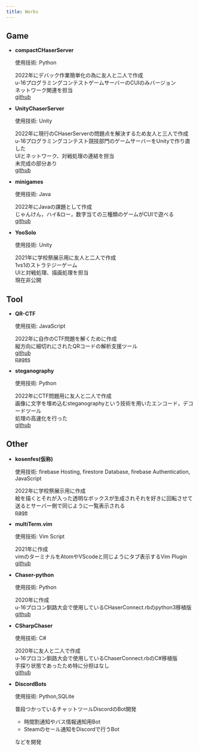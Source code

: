 ```yaml
---
title: Works
---
```


## Game

- **compactCHaserServer**  

  使用技術: Python  

  2022年にデバック作業簡単化の為に友人と二人で作成  
  u-16プログラミングコンテストゲームサーバーのCUIのみバージョン  
  ネットワーク関連を担当  
  [github](https://github.com/yugu0202/compactCHaserServer)  


- **UnityChaserServer**  

  使用技術: Unity  

  2022年に現行のCHaserServerの問題点を解決するため友人と三人で作成  
  u-16プログラミングコンテスト競技部門のゲームサーバーをUnityで作り直した  
  UIとネットワーク、対戦処理の連結を担当  
  未完成の部分あり  
  [github](https://github.com/KPC-U16/UnityChaserServer)

- **minigames**  

  使用技術: Java  

  2022年にJavaの課題として作成  
  じゃんけん，ハイ&ロー，数字当ての三種類のゲームがCUIで遊べる  
  [github](https://github.com/yugu0202/minigames)  

- **YooSolo**  

  使用技術: Unity  

  2021年に学校祭展示用に友人と二人で作成  
  1vs1のストラテジーゲーム  
  UIと対戦処理、描画処理を担当  
  現在非公開  

## Tool

- **QR-CTF**  

  使用技術: JavaScript  

  2022年に自作のCTF問題を解くために作成  
  縦方向に細切れにされたQRコードの解析支援ツール  
  [github](https://github.com/yugu0202/QR-CTF)  
  [pages](https://yugu0202.github.io/QR-CTF)  

- **steganography**  

  使用技術: Python  

  2022年にCTF問題用に友人と二人で作成  
  画像に文字を埋め込むsteganographyという技術を用いたエンコード，デコードツール  
  処理の高速化を行った  
  [github](https://github.com/polyacetal/steganography)  

## Other

- **kosenfes(仮称)**  

  使用技術: firebase Hosting, firestore Database, firebase Authentication, JavaScript  

  2022年に学校祭展示用に作成  
  絵を描くとそれが入った透明なボックスが生成されそれを好きに回転させて送るとサーバー側で同じように一覧表示される  
  [page](https://kosenfes-8b9d6.web.app)  

- **multiTerm.vim**  

  使用技術: Vim Script  

  2021年に作成  
  vimのターミナルをAtomやVScodeと同じようにタブ表示するVim Plugin  
  [github](https://github.com/yugu0202/multiTerm.vim)  

- **Chaser-python**  

  使用技術: Python  

  2020年に作成  
  u-16プロコン釧路大会で使用しているCHaserConnect.rbのpython3移植版  
  [github](https://github.com/yugu0202/Chaser-python)

- **CSharpChaser**  

  使用技術: C#

  2020年に友人と二人で作成  
  u-16プロコン釧路大会で使用しているChaserConnect.rbのC#移植版  
  手探り状態であったため特に分担はなし  
  [github](https://github.com/noko1024/CSharpChaser)

- **DiscordBots**  

  使用技術: Python,SQLite  

  普段つかっているチャットツールDiscordのBot開発  
  - 時間割通知やバス情報通知用Bot
  - Steamのセール通知をDiscordで行うBot  

  などを開発
